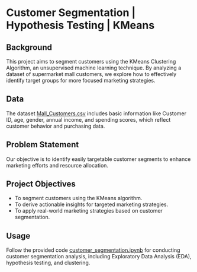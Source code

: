 # Customer Segmentation | Hypothesis Testing | KMeans

## Background
This project aims to segment customers using the KMeans Clustering Algorithm, an unsupervised machine learning technique. By analyzing a dataset of supermarket mall customers, we explore how to effectively identify target groups for more focused marketing strategies.

## Data
The dataset [Mall_Customers.csv](https://github.com/Mark-YuS/Customer_Segmentation/blob/main/Mall_Customers.csv) includes basic information like Customer ID, age, gender, annual income, and spending scores, which reflect customer behavior and purchasing data.

## Problem Statement
Our objective is to identify easily targetable customer segments to enhance marketing efforts and resource allocation.

## Project Objectives
- To segment customers using the KMeans algorithm.
- To derive actionable insights for targeted marketing strategies.
- To apply real-world marketing strategies based on customer segmentation.

## Usage
Follow the provided code [customer_segmentation.ipynb](https://github.com/Mark-YuS/Customer_Segmentation/blob/main/customer_segmentation.ipynb) for conducting customer segmentation analysis, including Exploratory Data Analysis (EDA), hypothesis testing, and clustering.
